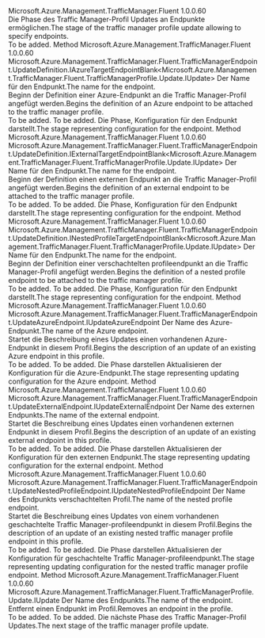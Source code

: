 <Type Name="IWithEndpoint" FullName="Microsoft.Azure.Management.TrafficManager.Fluent.TrafficManagerProfile.Update.IWithEndpoint">
  <TypeSignature Language="C#" Value="public interface IWithEndpoint" />
  <TypeSignature Language="ILAsm" Value=".class public interface auto ansi abstract IWithEndpoint" />
  <TypeSignature Language="DocId" Value="T:Microsoft.Azure.Management.TrafficManager.Fluent.TrafficManagerProfile.Update.IWithEndpoint" />
  <TypeSignature Language="VB.NET" Value="Public Interface IWithEndpoint" />
  <TypeSignature Language="F#" Value="type IWithEndpoint = interface" />
  <AssemblyInfo>
    <AssemblyName>Microsoft.Azure.Management.TrafficManager.Fluent</AssemblyName>
    <AssemblyVersion>1.0.0.60</AssemblyVersion>
  </AssemblyInfo>
  <Interfaces />
  <Docs>
    <summary>
            <span data-ttu-id="0b13e-101">Die Phase des Traffic Manager-Profil Updates an Endpunkte ermöglichen.</span><span class="sxs-lookup"><span data-stu-id="0b13e-101">The stage of the traffic manager profile update allowing to specify endpoints.</span></span>
            </summary>
    <remarks>To be added.</remarks>
  </Docs>
  <Members>
    <Member MemberName="DefineAzureTargetEndpoint">
      <MemberSignature Language="C#" Value="public Microsoft.Azure.Management.TrafficManager.Fluent.TrafficManagerEndpoint.UpdateDefinition.IAzureTargetEndpointBlank&lt;Microsoft.Azure.Management.TrafficManager.Fluent.TrafficManagerProfile.Update.IUpdate&gt; DefineAzureTargetEndpoint (string name);" />
      <MemberSignature Language="ILAsm" Value=".method public hidebysig newslot virtual instance class Microsoft.Azure.Management.TrafficManager.Fluent.TrafficManagerEndpoint.UpdateDefinition.IAzureTargetEndpointBlank`1&lt;class Microsoft.Azure.Management.TrafficManager.Fluent.TrafficManagerProfile.Update.IUpdate&gt; DefineAzureTargetEndpoint(string name) cil managed" />
      <MemberSignature Language="DocId" Value="M:Microsoft.Azure.Management.TrafficManager.Fluent.TrafficManagerProfile.Update.IWithEndpoint.DefineAzureTargetEndpoint(System.String)" />
      <MemberSignature Language="VB.NET" Value="Public Function DefineAzureTargetEndpoint (name As String) As IAzureTargetEndpointBlank(Of IUpdate)" />
      <MemberSignature Language="F#" Value="abstract member DefineAzureTargetEndpoint : string -&gt; Microsoft.Azure.Management.TrafficManager.Fluent.TrafficManagerEndpoint.UpdateDefinition.IAzureTargetEndpointBlank&lt;Microsoft.Azure.Management.TrafficManager.Fluent.TrafficManagerProfile.Update.IUpdate&gt;" Usage="iWithEndpoint.DefineAzureTargetEndpoint name" />
      <MemberType>Method</MemberType>
      <AssemblyInfo>
        <AssemblyName>Microsoft.Azure.Management.TrafficManager.Fluent</AssemblyName>
        <AssemblyVersion>1.0.0.60</AssemblyVersion>
      </AssemblyInfo>
      <ReturnValue>
        <ReturnType>Microsoft.Azure.Management.TrafficManager.Fluent.TrafficManagerEndpoint.UpdateDefinition.IAzureTargetEndpointBlank&lt;Microsoft.Azure.Management.TrafficManager.Fluent.TrafficManagerProfile.Update.IUpdate&gt;</ReturnType>
      </ReturnValue>
      <Parameters>
        <Parameter Name="name" Type="System.String" />
      </Parameters>
      <Docs>
        <param name="name"><span data-ttu-id="0b13e-102">Der Name für den Endpunkt.</span><span class="sxs-lookup"><span data-stu-id="0b13e-102">The name for the endpoint.</span></span></param>
        <summary>
            <span data-ttu-id="0b13e-103">Beginn der Definition einer Azure-Endpunkt an die Traffic Manager-Profil angefügt werden.</span><span class="sxs-lookup"><span data-stu-id="0b13e-103">Begins the definition of an Azure endpoint to be attached to the traffic manager profile.</span></span>
            </summary>
        <returns>To be added.</returns>
        <remarks>To be added.</remarks>
        <return><span data-ttu-id="0b13e-104">Die Phase, Konfiguration für den Endpunkt darstellt.</span><span class="sxs-lookup"><span data-stu-id="0b13e-104">The stage representing configuration for the endpoint.</span></span></return>
      </Docs>
    </Member>
    <Member MemberName="DefineExternalTargetEndpoint">
      <MemberSignature Language="C#" Value="public Microsoft.Azure.Management.TrafficManager.Fluent.TrafficManagerEndpoint.UpdateDefinition.IExternalTargetEndpointBlank&lt;Microsoft.Azure.Management.TrafficManager.Fluent.TrafficManagerProfile.Update.IUpdate&gt; DefineExternalTargetEndpoint (string name);" />
      <MemberSignature Language="ILAsm" Value=".method public hidebysig newslot virtual instance class Microsoft.Azure.Management.TrafficManager.Fluent.TrafficManagerEndpoint.UpdateDefinition.IExternalTargetEndpointBlank`1&lt;class Microsoft.Azure.Management.TrafficManager.Fluent.TrafficManagerProfile.Update.IUpdate&gt; DefineExternalTargetEndpoint(string name) cil managed" />
      <MemberSignature Language="DocId" Value="M:Microsoft.Azure.Management.TrafficManager.Fluent.TrafficManagerProfile.Update.IWithEndpoint.DefineExternalTargetEndpoint(System.String)" />
      <MemberSignature Language="VB.NET" Value="Public Function DefineExternalTargetEndpoint (name As String) As IExternalTargetEndpointBlank(Of IUpdate)" />
      <MemberSignature Language="F#" Value="abstract member DefineExternalTargetEndpoint : string -&gt; Microsoft.Azure.Management.TrafficManager.Fluent.TrafficManagerEndpoint.UpdateDefinition.IExternalTargetEndpointBlank&lt;Microsoft.Azure.Management.TrafficManager.Fluent.TrafficManagerProfile.Update.IUpdate&gt;" Usage="iWithEndpoint.DefineExternalTargetEndpoint name" />
      <MemberType>Method</MemberType>
      <AssemblyInfo>
        <AssemblyName>Microsoft.Azure.Management.TrafficManager.Fluent</AssemblyName>
        <AssemblyVersion>1.0.0.60</AssemblyVersion>
      </AssemblyInfo>
      <ReturnValue>
        <ReturnType>Microsoft.Azure.Management.TrafficManager.Fluent.TrafficManagerEndpoint.UpdateDefinition.IExternalTargetEndpointBlank&lt;Microsoft.Azure.Management.TrafficManager.Fluent.TrafficManagerProfile.Update.IUpdate&gt;</ReturnType>
      </ReturnValue>
      <Parameters>
        <Parameter Name="name" Type="System.String" />
      </Parameters>
      <Docs>
        <param name="name"><span data-ttu-id="0b13e-105">Der Name für den Endpunkt.</span><span class="sxs-lookup"><span data-stu-id="0b13e-105">The name for the endpoint.</span></span></param>
        <summary>
            <span data-ttu-id="0b13e-106">Beginn der Definition einen externen Endpunkt an die Traffic Manager-Profil angefügt werden.</span><span class="sxs-lookup"><span data-stu-id="0b13e-106">Begins the definition of an external endpoint to be attached to the traffic manager profile.</span></span>
            </summary>
        <returns>To be added.</returns>
        <remarks>To be added.</remarks>
        <return><span data-ttu-id="0b13e-107">Die Phase, Konfiguration für den Endpunkt darstellt.</span><span class="sxs-lookup"><span data-stu-id="0b13e-107">The stage representing configuration for the endpoint.</span></span></return>
      </Docs>
    </Member>
    <Member MemberName="DefineNestedTargetEndpoint">
      <MemberSignature Language="C#" Value="public Microsoft.Azure.Management.TrafficManager.Fluent.TrafficManagerEndpoint.UpdateDefinition.INestedProfileTargetEndpointBlank&lt;Microsoft.Azure.Management.TrafficManager.Fluent.TrafficManagerProfile.Update.IUpdate&gt; DefineNestedTargetEndpoint (string name);" />
      <MemberSignature Language="ILAsm" Value=".method public hidebysig newslot virtual instance class Microsoft.Azure.Management.TrafficManager.Fluent.TrafficManagerEndpoint.UpdateDefinition.INestedProfileTargetEndpointBlank`1&lt;class Microsoft.Azure.Management.TrafficManager.Fluent.TrafficManagerProfile.Update.IUpdate&gt; DefineNestedTargetEndpoint(string name) cil managed" />
      <MemberSignature Language="DocId" Value="M:Microsoft.Azure.Management.TrafficManager.Fluent.TrafficManagerProfile.Update.IWithEndpoint.DefineNestedTargetEndpoint(System.String)" />
      <MemberSignature Language="VB.NET" Value="Public Function DefineNestedTargetEndpoint (name As String) As INestedProfileTargetEndpointBlank(Of IUpdate)" />
      <MemberSignature Language="F#" Value="abstract member DefineNestedTargetEndpoint : string -&gt; Microsoft.Azure.Management.TrafficManager.Fluent.TrafficManagerEndpoint.UpdateDefinition.INestedProfileTargetEndpointBlank&lt;Microsoft.Azure.Management.TrafficManager.Fluent.TrafficManagerProfile.Update.IUpdate&gt;" Usage="iWithEndpoint.DefineNestedTargetEndpoint name" />
      <MemberType>Method</MemberType>
      <AssemblyInfo>
        <AssemblyName>Microsoft.Azure.Management.TrafficManager.Fluent</AssemblyName>
        <AssemblyVersion>1.0.0.60</AssemblyVersion>
      </AssemblyInfo>
      <ReturnValue>
        <ReturnType>Microsoft.Azure.Management.TrafficManager.Fluent.TrafficManagerEndpoint.UpdateDefinition.INestedProfileTargetEndpointBlank&lt;Microsoft.Azure.Management.TrafficManager.Fluent.TrafficManagerProfile.Update.IUpdate&gt;</ReturnType>
      </ReturnValue>
      <Parameters>
        <Parameter Name="name" Type="System.String" />
      </Parameters>
      <Docs>
        <param name="name"><span data-ttu-id="0b13e-108">Der Name für den Endpunkt.</span><span class="sxs-lookup"><span data-stu-id="0b13e-108">The name for the endpoint.</span></span></param>
        <summary>
            <span data-ttu-id="0b13e-109">Beginn der Definition einer verschachtelten profileendpunkt an die Traffic Manager-Profil angefügt werden.</span><span class="sxs-lookup"><span data-stu-id="0b13e-109">Begins the definition of a nested profile endpoint to be attached to the traffic manager profile.</span></span>
            </summary>
        <returns>To be added.</returns>
        <remarks>To be added.</remarks>
        <return><span data-ttu-id="0b13e-110">Die Phase, Konfiguration für den Endpunkt darstellt.</span><span class="sxs-lookup"><span data-stu-id="0b13e-110">The stage representing configuration for the endpoint.</span></span></return>
      </Docs>
    </Member>
    <Member MemberName="UpdateAzureTargetEndpoint">
      <MemberSignature Language="C#" Value="public Microsoft.Azure.Management.TrafficManager.Fluent.TrafficManagerEndpoint.UpdateAzureEndpoint.IUpdateAzureEndpoint UpdateAzureTargetEndpoint (string name);" />
      <MemberSignature Language="ILAsm" Value=".method public hidebysig newslot virtual instance class Microsoft.Azure.Management.TrafficManager.Fluent.TrafficManagerEndpoint.UpdateAzureEndpoint.IUpdateAzureEndpoint UpdateAzureTargetEndpoint(string name) cil managed" />
      <MemberSignature Language="DocId" Value="M:Microsoft.Azure.Management.TrafficManager.Fluent.TrafficManagerProfile.Update.IWithEndpoint.UpdateAzureTargetEndpoint(System.String)" />
      <MemberSignature Language="VB.NET" Value="Public Function UpdateAzureTargetEndpoint (name As String) As IUpdateAzureEndpoint" />
      <MemberSignature Language="F#" Value="abstract member UpdateAzureTargetEndpoint : string -&gt; Microsoft.Azure.Management.TrafficManager.Fluent.TrafficManagerEndpoint.UpdateAzureEndpoint.IUpdateAzureEndpoint" Usage="iWithEndpoint.UpdateAzureTargetEndpoint name" />
      <MemberType>Method</MemberType>
      <AssemblyInfo>
        <AssemblyName>Microsoft.Azure.Management.TrafficManager.Fluent</AssemblyName>
        <AssemblyVersion>1.0.0.60</AssemblyVersion>
      </AssemblyInfo>
      <ReturnValue>
        <ReturnType>Microsoft.Azure.Management.TrafficManager.Fluent.TrafficManagerEndpoint.UpdateAzureEndpoint.IUpdateAzureEndpoint</ReturnType>
      </ReturnValue>
      <Parameters>
        <Parameter Name="name" Type="System.String" />
      </Parameters>
      <Docs>
        <param name="name"><span data-ttu-id="0b13e-111">Der Name des Azure-Endpunkt.</span><span class="sxs-lookup"><span data-stu-id="0b13e-111">The name of the Azure endpoint.</span></span></param>
        <summary>
            <span data-ttu-id="0b13e-112">Startet die Beschreibung eines Updates einen vorhandenen Azure-Endpunkt in diesem Profil.</span><span class="sxs-lookup"><span data-stu-id="0b13e-112">Begins the description of an update of an existing Azure endpoint in this profile.</span></span>
            </summary>
        <returns>To be added.</returns>
        <remarks>To be added.</remarks>
        <return><span data-ttu-id="0b13e-113">Die Phase darstellen Aktualisieren der Konfiguration für die Azure-Endpunkt.</span><span class="sxs-lookup"><span data-stu-id="0b13e-113">The stage representing updating configuration for the Azure endpoint.</span></span></return>
      </Docs>
    </Member>
    <Member MemberName="UpdateExternalTargetEndpoint">
      <MemberSignature Language="C#" Value="public Microsoft.Azure.Management.TrafficManager.Fluent.TrafficManagerEndpoint.UpdateExternalEndpoint.IUpdateExternalEndpoint UpdateExternalTargetEndpoint (string name);" />
      <MemberSignature Language="ILAsm" Value=".method public hidebysig newslot virtual instance class Microsoft.Azure.Management.TrafficManager.Fluent.TrafficManagerEndpoint.UpdateExternalEndpoint.IUpdateExternalEndpoint UpdateExternalTargetEndpoint(string name) cil managed" />
      <MemberSignature Language="DocId" Value="M:Microsoft.Azure.Management.TrafficManager.Fluent.TrafficManagerProfile.Update.IWithEndpoint.UpdateExternalTargetEndpoint(System.String)" />
      <MemberSignature Language="VB.NET" Value="Public Function UpdateExternalTargetEndpoint (name As String) As IUpdateExternalEndpoint" />
      <MemberSignature Language="F#" Value="abstract member UpdateExternalTargetEndpoint : string -&gt; Microsoft.Azure.Management.TrafficManager.Fluent.TrafficManagerEndpoint.UpdateExternalEndpoint.IUpdateExternalEndpoint" Usage="iWithEndpoint.UpdateExternalTargetEndpoint name" />
      <MemberType>Method</MemberType>
      <AssemblyInfo>
        <AssemblyName>Microsoft.Azure.Management.TrafficManager.Fluent</AssemblyName>
        <AssemblyVersion>1.0.0.60</AssemblyVersion>
      </AssemblyInfo>
      <ReturnValue>
        <ReturnType>Microsoft.Azure.Management.TrafficManager.Fluent.TrafficManagerEndpoint.UpdateExternalEndpoint.IUpdateExternalEndpoint</ReturnType>
      </ReturnValue>
      <Parameters>
        <Parameter Name="name" Type="System.String" />
      </Parameters>
      <Docs>
        <param name="name"><span data-ttu-id="0b13e-114">Der Name des externen Endpunkts.</span><span class="sxs-lookup"><span data-stu-id="0b13e-114">The name of the external endpoint.</span></span></param>
        <summary>
            <span data-ttu-id="0b13e-115">Startet die Beschreibung eines Updates einen vorhandenen externen Endpunkt in diesem Profil.</span><span class="sxs-lookup"><span data-stu-id="0b13e-115">Begins the description of an update of an existing external endpoint in this profile.</span></span>
            </summary>
        <returns>To be added.</returns>
        <remarks>To be added.</remarks>
        <return><span data-ttu-id="0b13e-116">Die Phase darstellen Aktualisieren der Konfiguration für den externen Endpunkt.</span><span class="sxs-lookup"><span data-stu-id="0b13e-116">The stage representing updating configuration for the external endpoint.</span></span></return>
      </Docs>
    </Member>
    <Member MemberName="UpdateNestedProfileTargetEndpoint">
      <MemberSignature Language="C#" Value="public Microsoft.Azure.Management.TrafficManager.Fluent.TrafficManagerEndpoint.UpdateNestedProfileEndpoint.IUpdateNestedProfileEndpoint UpdateNestedProfileTargetEndpoint (string name);" />
      <MemberSignature Language="ILAsm" Value=".method public hidebysig newslot virtual instance class Microsoft.Azure.Management.TrafficManager.Fluent.TrafficManagerEndpoint.UpdateNestedProfileEndpoint.IUpdateNestedProfileEndpoint UpdateNestedProfileTargetEndpoint(string name) cil managed" />
      <MemberSignature Language="DocId" Value="M:Microsoft.Azure.Management.TrafficManager.Fluent.TrafficManagerProfile.Update.IWithEndpoint.UpdateNestedProfileTargetEndpoint(System.String)" />
      <MemberSignature Language="VB.NET" Value="Public Function UpdateNestedProfileTargetEndpoint (name As String) As IUpdateNestedProfileEndpoint" />
      <MemberSignature Language="F#" Value="abstract member UpdateNestedProfileTargetEndpoint : string -&gt; Microsoft.Azure.Management.TrafficManager.Fluent.TrafficManagerEndpoint.UpdateNestedProfileEndpoint.IUpdateNestedProfileEndpoint" Usage="iWithEndpoint.UpdateNestedProfileTargetEndpoint name" />
      <MemberType>Method</MemberType>
      <AssemblyInfo>
        <AssemblyName>Microsoft.Azure.Management.TrafficManager.Fluent</AssemblyName>
        <AssemblyVersion>1.0.0.60</AssemblyVersion>
      </AssemblyInfo>
      <ReturnValue>
        <ReturnType>Microsoft.Azure.Management.TrafficManager.Fluent.TrafficManagerEndpoint.UpdateNestedProfileEndpoint.IUpdateNestedProfileEndpoint</ReturnType>
      </ReturnValue>
      <Parameters>
        <Parameter Name="name" Type="System.String" />
      </Parameters>
      <Docs>
        <param name="name"><span data-ttu-id="0b13e-117">Der Name des Endpunkts verschachtelten Profil.</span><span class="sxs-lookup"><span data-stu-id="0b13e-117">The name of the nested profile endpoint.</span></span></param>
        <summary>
            <span data-ttu-id="0b13e-118">Startet die Beschreibung eines Updates von einem vorhandenen geschachtelte Traffic Manager-profileendpunkt in diesem Profil.</span><span class="sxs-lookup"><span data-stu-id="0b13e-118">Begins the description of an update of an existing nested traffic manager profile endpoint in this profile.</span></span>
            </summary>
        <returns>To be added.</returns>
        <remarks>To be added.</remarks>
        <return><span data-ttu-id="0b13e-119">Die Phase darstellen Aktualisieren der Konfiguration für geschachtelte Traffic Manager-profileendpunkt.</span><span class="sxs-lookup"><span data-stu-id="0b13e-119">The stage representing updating configuration for the nested traffic manager profile endpoint.</span></span></return>
      </Docs>
    </Member>
    <Member MemberName="WithoutEndpoint">
      <MemberSignature Language="C#" Value="public Microsoft.Azure.Management.TrafficManager.Fluent.TrafficManagerProfile.Update.IUpdate WithoutEndpoint (string name);" />
      <MemberSignature Language="ILAsm" Value=".method public hidebysig newslot virtual instance class Microsoft.Azure.Management.TrafficManager.Fluent.TrafficManagerProfile.Update.IUpdate WithoutEndpoint(string name) cil managed" />
      <MemberSignature Language="DocId" Value="M:Microsoft.Azure.Management.TrafficManager.Fluent.TrafficManagerProfile.Update.IWithEndpoint.WithoutEndpoint(System.String)" />
      <MemberSignature Language="VB.NET" Value="Public Function WithoutEndpoint (name As String) As IUpdate" />
      <MemberSignature Language="F#" Value="abstract member WithoutEndpoint : string -&gt; Microsoft.Azure.Management.TrafficManager.Fluent.TrafficManagerProfile.Update.IUpdate" Usage="iWithEndpoint.WithoutEndpoint name" />
      <MemberType>Method</MemberType>
      <AssemblyInfo>
        <AssemblyName>Microsoft.Azure.Management.TrafficManager.Fluent</AssemblyName>
        <AssemblyVersion>1.0.0.60</AssemblyVersion>
      </AssemblyInfo>
      <ReturnValue>
        <ReturnType>Microsoft.Azure.Management.TrafficManager.Fluent.TrafficManagerProfile.Update.IUpdate</ReturnType>
      </ReturnValue>
      <Parameters>
        <Parameter Name="name" Type="System.String" />
      </Parameters>
      <Docs>
        <param name="name"><span data-ttu-id="0b13e-120">Der Name des Endpunkts.</span><span class="sxs-lookup"><span data-stu-id="0b13e-120">The name of the endpoint.</span></span></param>
        <summary>
            <span data-ttu-id="0b13e-121">Entfernt einen Endpunkt im Profil.</span><span class="sxs-lookup"><span data-stu-id="0b13e-121">Removes an endpoint in the profile.</span></span>
            </summary>
        <returns>To be added.</returns>
        <remarks>To be added.</remarks>
        <return><span data-ttu-id="0b13e-122">Die nächste Phase des Traffic Manager-Profil Updates.</span><span class="sxs-lookup"><span data-stu-id="0b13e-122">The next stage of the traffic manager profile update.</span></span></return>
      </Docs>
    </Member>
  </Members>
</Type>